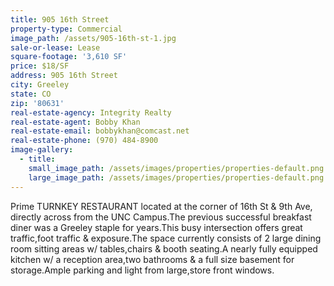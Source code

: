 ```yaml
---
title: 905 16th Street
property-type: Commercial
image_path: /assets/905-16th-st-1.jpg
sale-or-lease: Lease
square-footage: '3,610 SF'
price: $18/SF
address: 905 16th Street
city: Greeley
state: CO
zip: '80631'
real-estate-agency: Integrity Realty
real-estate-agent: Bobby Khan
real-estate-email: bobbykhan@comcast.net
real-estate-phone: (970) 484-8900
image-gallery:
  - title:
    small_image_path: /assets/images/properties/properties-default.png
    large_image_path: /assets/images/properties/properties-default.png
---
```


Prime TURNKEY RESTAURANT located at the corner of 16th St & 9th Ave, directly across from the UNC Campus.The previous successful breakfast diner was a Greeley staple for years.This busy intersection offers great traffic,foot traffic & exposure.The space currently consists of 2 large dining room sitting areas w/ tables,chairs & booth seating.A nearly fully equipped kitchen w/ a reception area,two bathrooms & a full size basement for storage.Ample parking and light from large,store front windows.&nbsp;